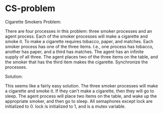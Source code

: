 # CS-problem
Cigarette Smokers 
Problem:

There are four processes in this problem: three smoker processes and an agent process. Each of the smoker processes will make a cigarette and smoke it. To make a cigarette requires tobacco, paper, and matches. Each smoker process has one of the three items. I.e., one process has tobacco, another has paper, and a third has matches. The agent has an infinite supply of all three. The agent places two of the three items on the table, and the smoker that has the third item makes the cigarette. Synchronize the processes.

Solution:

This seems like a fairly easy solution. The three smoker processes will make a cigarette and smoke it. If they can't make a cigarette, then they will go to sleep. The agent process will place two items on the table, and wake up the appropriate smoker, and then go to sleep. All semaphores except lock are initialized to 0. lock is initialized to 1, and is a mutex variable.
